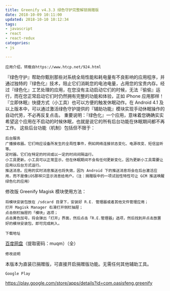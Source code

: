 ```yaml
---
title: Greenify v4.3.3 绿色守护完整解锁捐赠版
date: 2018-10-09 10:11:00
updated: 2018-10-10 10:12:34
tags: 
- javascript
- react
- react-redux
categories: 
- js

---
```


    应用介绍，转载自https://www.htcp.net/924.html

『绿色守护』帮助你甄别那些对系统全局性能和耗电量有不良影响的应用程序，并通过独特的『绿色化』技术，阻止它们消耗您的电池电量，占用您的宝贵内存。经过『绿色化』工艺处理的应用，在您没有主动启动它们的时候，无法『偷偷』运行，而在您正常启动它们时仍然拥有完整的功能和体验，正如 iPhone 应用那样！
『立即休眠』快捷方式（小工具）也可以方便的触发休眠动作。在 Android 4.1 及以上版本中，可以通过激活绿色守护提供的『辅助功能』模块实现手动休眠操作的自动代劳，不必再反复点击。
重要说明：『绿色化』一个应用，意味着您确确实实希望这个应用在不启动的时候休眠，也就是说它的所有后台功能在休眠期间都不再工作。
这些后台功能（机制）包括但不限于：


<!--more-->


    后台服务
    广播接收器。它们响应设备所发生的全局性事件，例如网络连接状态变化、电源改变、短信监听等。
    定时器。它们在特定的时间或以一定的时间间隔运行。
    小工具更新。小工具可以正常显示，但在休眠期间不会有任何更新变化，因为更新小工具需要让应用以后台方式运行。
    推送消息。应用的实时消息推送也将失效，因为 Android 下的推送消息将会在后台激活应用，而不是像iOS那样只显示消息给用户。（注：捐赠版中的一项试验性特性可让 GCM 推送唤醒绿色化的应用）

修改版 Greenify Magisk 模块使用方法：

    将模块安装包放在 /sdcard 目录下，安装好 R.E. 管理器或者其他文件管理应用；
    打开 Magisk Manager 右滑打开侧栏抽屉；
    点击侧栏抽屉的「模块」选项；
    点击黄色加号，将会弹出「打开」界面，然后点击「R.E.管理器」选项，然后找到并点击放置好的模块安装包，即可完成刷入。

    下载地址

[百度网盘](https://pan.baidu.com/s/1ggX5HaN)（提取密码：muqm）（全）

    修改说明

本版本为直装已捐赠版，可直接开启捐赠版功能。无需任何其他辅助工具。

    Google Play

https://play.google.com/store/apps/details?id=com.oasisfeng.greenify
